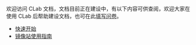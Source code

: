 欢迎访问 CLab 文档，文档目前正在建设中，有以下内容可供查阅，欢迎大家在使用 CLab 后帮助建设文档，也可在此[填写问卷](https://f.wps.cn/g/1LJPilFH/)。

- [快速开始](/docs/getting-started/introduction)
- [镜像站使用指南](/docs/getting-started/lcpu-mirror)
